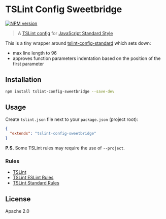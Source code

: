 # TSLint Config Sweetbridge

[![NPM version](https://img.shields.io/npm/v/@sweetbridge/tslint-config-sweetbridge.svg?style=flat)](https://npmjs.org/package/@sweetbridge/tslint-config-sweetbridge)


> A [TSLint config](https://palantir.github.io/tslint/usage/tslint-json/) for [JavaScript Standard Style](http://standardjs.com/)

This is a tiny wrapper around [tslint-config-standard](https://www.npmjs.com/package/tslint-config-standard) which sets down:

* max line length to 96
* approves function parameters indentation based on the position of the first parameter

## Installation

```sh
npm install tslint-config-sweetbridge --save-dev
```

## Usage

Create `tslint.json` file next to your `package.json` (project root):

```json
{
  "extends": "tslint-config-sweetbridge"
}
```

**P.S.** Some TSLint rules may require the use of `--project`.

### Rules

* [TSLint](https://www.npmjs.com/package/tslint)
* [TSLint ESLint Rules](https://www.npmjs.com/package/tslint-eslint-rules)
* [TSLint Standard Rules](https://github.com/blakeembrey/tslint-config-standard/blob/master/tslint.js)

## License

Apache 2.0
